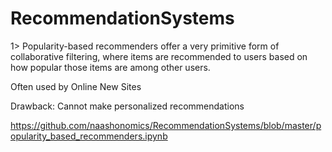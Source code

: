 # RecommendationSystems


1>  Popularity-based recommenders offer a very primitive form of collaborative filtering, where items are recommended to users based on how popular those items are among other users.

Often used by Online New Sites 

Drawback: Cannot make personalized  recommendations

https://github.com/naashonomics/RecommendationSystems/blob/master/popularity_based_recommenders.ipynb 
